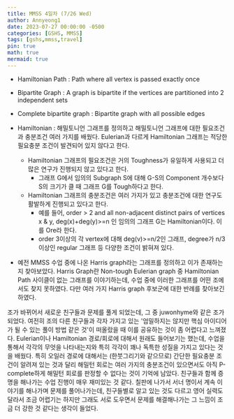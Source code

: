 ```yaml
---
title: MMSS 4일차 (7/26 Wed)
author: Annyeong1
date: 2023-07-27 00:00:00 -0500
categories: [GSHS, MMSS]
tags: [gshs,mmss,travel]
pin: true
math: true
mermaid: true
---
```

- Hamiltonian Path : Path where all vertex is passed exactly once
- Bipartite Graph : A graph is bipartite if the vertices are partitioned into 2 independent sets
- Complete bipartite graph : Bipartite graph with all possible edges

- Hamiltonian : 해밀토니언 그래프를 정의하고 해밀토니언 그래프에 대한 필요조건과 충분조건 여러 가지를 배웠다. Eulerian과 다르게 Hamiltonian 그래프는 적당한 필요충분 조건이 발견되어 있지 않다고 한다.
	- Hamiltonian 그래프의 필요조건은 거의 Toughness가 유일하게 사용되고 더 많은 연구가 진행되지 않고 있다고 한다. 
		- 그래프 G에서 임의의 Subgraph S에 대해 G-S의 Component 개수보다 S의 크기가 클 때 그래프 G를 Tough하다고 한다.
	- Hamiltonian 그래프의 충분조건은 여러 가지가 있고 충분조건에 대한 연구도 활발하게 진행되고 있다고 한다.
		-  예를 들어, order > 2 and all non-adjacent distinct pairs of vertices x & y, deg(x)+deg(y)>=n 인 임의의 그래프 G는 Hamiltonian이다. 이를 Ore라 한다.
		- order 3이상의 각  vertex에 대해 deg(v)>=n/2인 그래프, degree가 n/3 이상인 regular 그래프 등 다양한 조건이 밝혀져 있다.
- 예전 MMSS 수업 중에 나온 Harris graph라는 그래프를 정의하고 이가 존재하는지 찾아보았다. Harris Graph란 Non-tough Eulerian graph 중 Hamiltonian Path 사이클이 없는 그래프를 이야기하는데, 수업 중에 이러한 그래프를 어떤 조에서도 찾지 못하였다. 다만 여러 가지 Harris graph 후보군에 대한 반례를 찾아보긴 하였다.


조가 바뀌어서 새로운 친구들과 문제를 풀게 되었는데, 그 중 juwonhyme와 같은 조가 되었다. 여전히 조의 다른 친구들과 각자 가지고 있는 '엄밀하지는 않지만 핵심 아이디어가 될 수 있는 풀이 방법 같은 것'이 떠올랐을 때 이를 공유하는 것이 좀 어렵다고 느껴졌다.
Eulerian이나 Hamiltonian 경로/회로에 대해서 원래도 들어보기는 했는데, 수업을 통해서 각각의 무엇을 나타내는지와 특히 각각이 꽤나 독특한 성질을 가지고 있다는 것을 배웠다. 특히 오일러 경로에 대해서는 (한붓그리기와 같으므로) 간단한 필요충분 조건이 알려져 있는 것과 달리 해밀턴 회로는 여러 가지의 충분조건이 있으면서도 아직 P-complete하게 해밀턴 회로를 판정할 수 없다는 것이 기억에 남았다.
친구들과 함께 증명을 해나가는 수업 진행이 매우 재미있는 것 같다. 칠판에 나가서 서너 명이서 계속 이야기를 해나가며 문제를 풀어나가는데, 친구들별로 알고 있는 것도 다르고 영어 실력도 달라서 조금 어렵기는 하지만 그래도 서로 도우면서 문제를 해결해나가는 그 느낌이 조금 더 강한 것 같다는 생각이 들었다.
